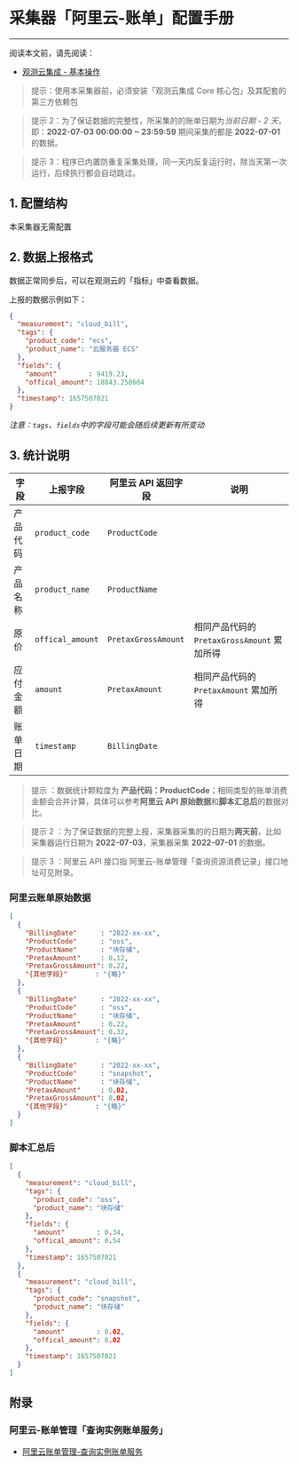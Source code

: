 # 采集器「阿里云-账单」配置手册
---


阅读本文前，请先阅读：

- [观测云集成 - 基本操作](/dataflux-func/script-market-guance-integration)

> 提示：使用本采集器前，必须安装「观测云集成 Core 核心包」及其配套的第三方依赖包

> 提示 2：为了保证数据的完整性，所采集的的账单日期为*当前日期 - 2 天*，即：**2022-07-03 00:00:00 ~ 23:59:59** 期间采集的都是 **2022-07-01** 的数据。

> 提示 3：程序已内置防重复采集处理，同一天内反复运行时，除当天第一次运行，后续执行都会自动跳过。

## 1. 配置结构

本采集器无需配置

## 2. 数据上报格式

数据正常同步后，可以在观测云的「指标」中查看数据。

上报的数据示例如下：

~~~json
{
  "measurement": "cloud_bill",
  "tags": {
    "product_code": "ecs",
    "product_name": "云服务器 ECS"
  },
  "fields": {
    "amount"        : 9419.23,
    "offical_amount": 18843.258604
  },
  "timestamp": 1657507021
}
~~~

*注意：`tags`、`fields`中的字段可能会随后续更新有所变动*

## 3. 统计说明

| 字段     | 上报字段         | 阿里云 API 返回字段 | 说明                                       |
| -------- | ---------------- | ------------------- | ------------------------------------------ |
| 产品代码 | `product_code`   | `ProductCode`       |                                            |
| 产品名称 | `product_name`   | `ProductName`       |                                            |
| 原价     | `offical_amount` | `PretaxGrossAmount` | 相同产品代码的`PretaxGrossAmount` 累加所得 |
| 应付金额 | `amount`         | `PretaxAmount`      | 相同产品代码的 `PretaxAmount` 累加所得     |
| 账单日期 | `timestamp`      | `BillingDate`       |                                            |

> 提示 ：数据统计颗粒度为 **产品代码：ProductCode**；相同类型的账单消费金额会合并计算，具体可以参考**阿里云 API 原始数据**和**脚本汇总后**的数据对比。

> 提示 2 ：为了保证数据的完整上报，采集器采集的的日期为**两天前**，比如采集器运行日期为 **2022-07-03**，采集器采集 **2022-07-01** 的数据。

> 提示 3 ：阿里云 API 接口指 阿里云-账单管理「查询资源消费记录」接口地址可见附录。

### 阿里云账单原始数据

~~~json
[
  {
    "BillingDate"      : "2022-xx-xx",
    "ProductCode"      : "oss",
    "ProductName"      : "块存储",
    "PretaxAmount"     : 0.12,
    "PretaxGrossAmount": 0.22,
    "{其他字段}"       : "{略}"
  },
  {
    "BillingDate"      : "2022-xx-xx",
    "ProductCode"      : "oss",
    "ProductName"      : "块存储",
    "PretaxAmount"     : 0.22,
    "PretaxGrossAmount": 0.32,
    "{其他字段}"       : "{略}"
  },
  {
    "BillingDate"      : "2022-xx-xx",
    "ProductCode"      : "snapshot",
    "ProductName"      : "块存储",
    "PretaxAmount"     : 0.02,
    "PretaxGrossAmount": 0.02,
    "{其他字段}"       : "{略}"
  }
]
~~~

### 脚本汇总后

~~~json
[
  {
    "measurement": "cloud_bill",
    "tags": {
      "product_code": "oss",
      "product_name": "块存储"
    },
    "fields": {
      "amount"        : 0.34,
      "offical_amount": 0.54
    },
    "timestamp": 1657507021
  },
  {
    "measurement": "cloud_bill",
    "tags": {
      "product_code": "snapshot",
      "product_name": "块存储"
    },
    "fields": {
      "amount"        : 0.02,
      "offical_amount": 0.02
    },
    "timestamp": 1657507021
  }
]
~~~

## 附录

### 阿里云-账单管理「查询实例账单服务」

- [阿里云账单管理-查询实例账单服务](https://help.aliyun.com/document_detail/209402.html)